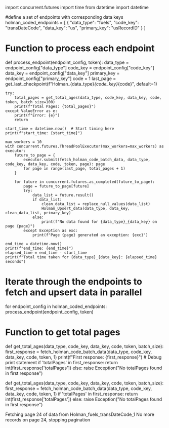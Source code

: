 import concurrent.futures
import time
from datetime import datetime

#define a set of endpoints with corresponding data keys
holman_coded_endpoints = [
    {
        "data_type": "fuels",
        "code_key": "transDateCode",
        "data_key": "us",
        "primary_key": "usRecordID"
    }
]

# Function to process each endpoint
def process_endpoint(endpoint_config, token):
    data_type = endpoint_config["data_type"]
    code_key = endpoint_config["code_key"]
    data_key = endpoint_config["data_key"]
    primary_key = endpoint_config["primary_key"]
    code = 1
    last_page = get_last_checkpoint(f"Holman_{data_type}_{code_key}_{code}", default=1)
    
    try:
        total_pages = get_total_ages(data_type, code_key, data_key, code, token, batch_size=100)
        print(f"Total Pages: {total_pages}")
    except ValueError as e:
        print(f"Error: {e}")
        return

    start_time = datetime.now()  # Start timing here
    print(f"start_time: {start_time}")

    max_workers = 10
    with concurrent.futures.ThreadPoolExecutor(max_workers=max_workers) as executor:
        future_to_page = {
            executor.submit(fetch_holman_code_batch_data, data_type, code_key, data_key, code, token, page): page
            for page in range(last_page, total_pages + 1)
        }
        
        for future in concurrent.futures.as_completed(future_to_page):
            page = future_to_page[future]
            try:
                data_list = future.result()
                if data_list:
                    clean_data_list = replace_null_values(data_list)
                    Holman_Upsert_data(data_type, data_key, clean_data_list, primary_key)
                else:
                    print(f"No data found for {data_type}_{data_key} on page {page}")
            except Exception as exc:
                print(f"Page {page} generated an exception: {exc}")

    end_time = datetime.now()
    print(f"end_time: {end_time}")
    elapsed_time = end_time - start_time
    print(f"Total time taken for {data_type}_{data_key}: {elapsed_time} seconds")

# Iterate through the endpoints to fetch and upsert data in parallel
for endpoint_config in holman_coded_endpoints:
    process_endpoint(endpoint_config, token)

# Function to get total pages
def get_total_ages(data_type, code_key, data_key, code, token, batch_size):
    first_response = fetch_holman_code_batch_data(data_type, code_key, data_key, code, token, 1)
    print(f"First response: {first_response}")  # Debug print statement
    if 'totalPages' in first_response:
        return int(first_response['totalPages'])
    else:
        raise Exception("No totalPages found in first response")



def get_total_ages(data_type, code_key, data_key, code, token, batch_size):
    first_response = fetch_holman_code_batch_data(data_type, code_key, data_key, code, token, 1)
    if 'totalPages' in first_response:
        return int(first_response['totalPages'])
    else:
        raise Exception("No totalPages found in first response")



Fetching page 24 of data from Holman_fuels_transDateCode_1
No more records on page 24, stopping pagination
